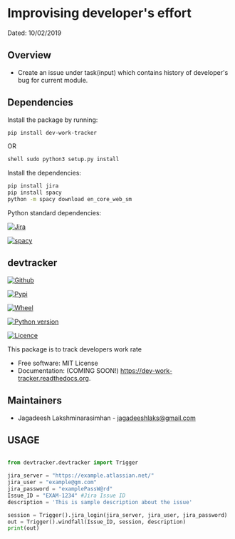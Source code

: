 
Improvising developer's effort
==============================
Dated: 10/02/2019


Overview
--------

* Create an issue under task(input) which contains history of developer's bug for current module.


Dependencies
------------

Install the package by running:

```bash
pip install dev-work-tracker
```

OR

```bash
shell sudo python3 setup.py install
```

Install the dependencies:

```bash
pip install jira
pip install spacy
python -m spacy download en_core_web_sm
```

Python standard dependencies:

[![Jira](https://img.shields.io/badge/Python%20Package-jira-blue)](https://pypi.org/project/jira/)

[![spacy](https://img.shields.io/badge/Python%20Package-spacy-blue)](https://pypi.org/project/spacy/)


devtracker
--------------

[![Github](https://img.shields.io/badge/Dev-Github-green)](https://github.com/jagadeesh-l/dev-work-tracker)

[![Pypi](https://img.shields.io/pypi/v/dev-work-tracker.svg)](https://pypi.python.org/pypi/dev-work-tracker)

[![Wheel](https://img.shields.io/pypi/wheel/wheel)](https://pypi.python.org/pypi/dev-work-tracker)

[![Python version](https://img.shields.io/badge/python-3.0%20%7C%203.1%20%7C%203.2%20%7C%203.3%20%7C%203.4%20%7C%203.5%20%7C%203.6%20%7C%203.7%20%7C%203.8-blue)](https://www.python.org/downloads/release/python-380/)

[![Licence](https://img.shields.io/apm/l/vim-mode)](https://pypi.python.org/pypi/dev-work-tracker)


This package is to track developers work rate

* Free software: MIT License
* Documentation: (COMING SOON!) https://dev-work-tracker.readthedocs.org.

Maintainers
------------

* Jagadeesh Lakshminarasimhan - jagadeeshlaks@gmail.com

## USAGE

```python

from devtracker.devtracker import Trigger

jira_server = "https://example.atlassian.net/"
jira_user = "example@gm.com"
jira_password = "examplePassW@rd"
Issue_ID = "EXAM-1234" #Jira Issue ID
description = 'This is sample description about the issue'

session = Trigger().jira_login(jira_server, jira_user, jira_password)
out = Trigger().windfall(Issue_ID, session, description)
print(out)
	
```








